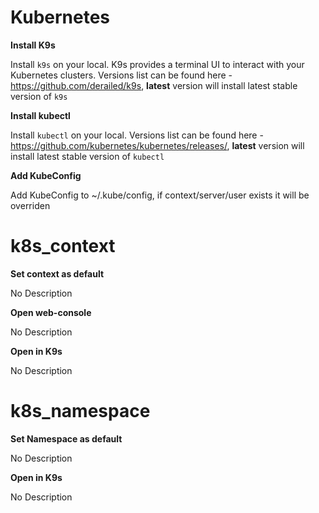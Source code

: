 # Kubernetes

**Install K9s**

Install `k9s` on your local.
K9s provides a terminal UI to interact with your Kubernetes clusters.
Versions list can be found here - https://github.com/derailed/k9s, **latest** version will install latest stable version of `k9s`




**Install kubectl**

Install `kubectl` on your local. Versions list can be found here - https://github.com/kubernetes/kubernetes/releases/, **latest** version will install latest stable version of `kubectl`




**Add KubeConfig**

Add KubeConfig to ~/.kube/config, if context/server/user exists it will be overriden




# k8s_context

**Set context as default**

No Description



**Open web-console**

No Description



**Open in K9s**

No Description



# k8s_namespace

**Set Namespace as default**

No Description



**Open in K9s**

No Description



